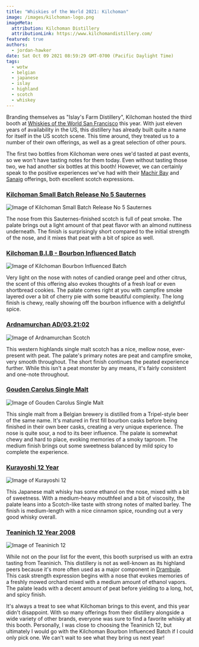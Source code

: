 ```yaml
---
title: "Whiskies of the World 2021: Kilchoman"
image: /images/kilchoman-logo.png
imageMeta:
  attribution: Kilchoman Distillery
  attributionLink: https://www.kilchomandistillery.com/
featured: true
authors:
  - jordan-hawker
date: Sat Oct 09 2021 08:59:29 GMT-0700 (Pacific Daylight Time)
tags:
  - wotw
  - belgian
  - japanese
  - islay
  - highland
  - scotch
  - whiskey
---
```


Branding themselves as "Islay's Farm Distillery", Kilchoman hosted the third 
booth at [Whiskies of the World San Francisco](/whiskies-of-the-world-2021) 
this year. With just eleven years of availability in the US, this distillery 
has already built quite a name for itself in the US scotch scene. This time 
around, they treated us to a number of their own offerings, as well as a 
great selection of other pours.

The first two bottles from Kilchoman were ones we'd tasted at past events, 
so we won't have tasting notes for them today. Even without tasting those two,
we had another six bottles at this booth! However, we can certainly speak to 
the positive experiences we've had with their 
<a href="https://bit.ly/hdmachirbaykl" target="blank">Machir Bay</a> and 
<a href="https://bit.ly/hdsanaigkl" target="blank">Sanaig</a> offerings, 
both excellent scotch expressions. 

### <a href="https://bit.ly/hdkilchomansb5kl" target="blank">Kilchoman Small Batch Release No 5 Sauternes</a>

![Image of Kilchoman Small Batch Release No 5 Sauternes](/images/wotw-kilchoman-sauternes5.jpg)

The nose from this Sauternes-finished scotch is full of peat smoke. The palate brings out 
a light amount of that peat flavor with an almond nuttiness underneath. The finish 
is surprisingly short compared to the initial strength of the nose, and it mixes that peat 
with a bit of spice as well.

### <a href="https://bit.ly/hdkilchomanbibkl" target="blank">Kilchoman B.I.B - Bourbon Influenced Batch</a>

![Image of Kilchoman Bourbon Influenced Batch](/images/wotw-kilchoman-bib.jpg)

Very light on the nose with notes of candied orange peel and other citrus, the scent 
of this offering also evokes thoughts of a fresh loaf or even shortbread cookies. 
The palate comes right at you with campfire smoke layered over a bit of cherry pie 
with some beautiful complexity. The long finish is chewy, really showing off the bourbon 
influence with a delightful spice.

### <a href="https://bit.ly/hdardnamurchan02kl" target="blank">Ardnamurchan AD/03.21:02</a>

![Image of Ardnamurchan Scotch](/images/wotw-ardnamurchan.jpg)

This western highlands single malt scotch has a nice, mellow nose, ever-present with peat. 
The palate's primary notes are peat and campfire smoke, very smooth throughout. The short 
finish continues the peated experience further. While this isn't a peat monster by any means, 
it's fairly consistent and one-note throughout.

### <a href="https://bit.ly/hdgoudencarolustws" target="blank">Gouden Carolus Single Malt</a>

![Image of Gouden Carolus Single Malt](/images/wotw-gouden-carolus.jpg)

This single malt from a Belgian brewery is distilled from a Tripel-style beer of the same name. 
It's matured in first fill bourbon casks before being finished in their own beer casks, creating 
a very unique experience. The nose is quite sour, a nod to its beer influence. The palate is 
somewhat chewy and hard to place, evoking memories of a smoky taproom. The medium finish brings 
out some sweetness balanced by mild spicy to complete the experience.

### <a href="https://bit.ly/hdkurayoshi12tw" target="blank">Kurayoshi 12 Year</a>

![Image of Kurayoshi 12](/images/wotw-kurayoshi-12.jpg)

This Japanese malt whisky has some ethanol on the nose, mixed with a bit of sweetness. With a 
medium-heavy mouthfeel and a bit of viscosity, the palate leans into a Scotch-like taste with 
strong notes of malted barley. The finish is medium-length with a nice cinnamon spice, rounding 
out a very good whisky overall.

### <a href="https://bit.ly/hdteaninich12kl" target="blank">Teaninich 12 Year 2008</a>

![Image of Teaninich 12](/images/wotw-teaninich-12.jpg)

While not on the pour list for the event, this booth surprised us with an extra tasting from Teaninich. 
This distillery is not as well-known as its highland peers because it's more often used as a major 
component in <a href="https://bit.ly/hddrambuietw" target="blank">Drambuie</a>. This cask strength 
expression begins with a nose that evokes memories of a freshly mowed orchard mixed with a medium 
amount of ethanol vapors. The palate leads with a decent amount of peat before yielding to a long, 
hot, and spicy finish.

It's always a treat to see what Kilchoman brings to this event, and this year didn't disappoint. 
With so many offerings from their distillery alongside a wide variety of other brands, everyone was 
sure to find a favorite whisky at this booth. Personally, I was close to choosing the Teaninich 12, 
but ultimately I would go with the Kilchoman Bourbon Influenced Batch if I could only pick one. 
We can't wait to see what they bring us next year!
